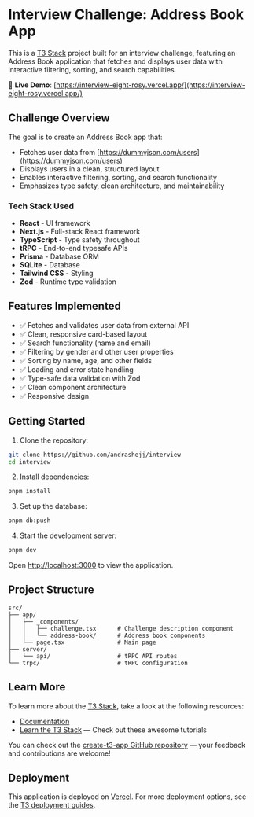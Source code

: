 # Interview Challenge: Address Book App

This is a [T3 Stack](https://create.t3.gg/) project built for an interview challenge, featuring an Address Book application that fetches and displays user data with interactive filtering, sorting, and search capabilities.

🚀 **Live Demo**: [https://interview-eight-rosy.vercel.app/](https://interview-eight-rosy.vercel.app/)

## Challenge Overview

The goal is to create an Address Book app that:

- Fetches user data from [https://dummyjson.com/users](https://dummyjson.com/users)
- Displays users in a clean, structured layout
- Enables interactive filtering, sorting, and search functionality
- Emphasizes type safety, clean architecture, and maintainability

### Tech Stack Used

- **React** - UI framework
- **Next.js** - Full-stack React framework
- **TypeScript** - Type safety throughout
- **tRPC** - End-to-end typesafe APIs
- **Prisma** - Database ORM
- **SQLite** - Database
- **Tailwind CSS** - Styling
- **Zod** - Runtime type validation

## Features Implemented

- ✅ Fetches and validates user data from external API
- ✅ Clean, responsive card-based layout
- ✅ Search functionality (name and email)
- ✅ Filtering by gender and other user properties
- ✅ Sorting by name, age, and other fields
- ✅ Loading and error state handling
- ✅ Type-safe data validation with Zod
- ✅ Clean component architecture
- ✅ Responsive design

## Getting Started

1. Clone the repository:

```bash
git clone https://github.com/andrashejj/interview
cd interview
```

2. Install dependencies:

```bash
pnpm install
```

3. Set up the database:

```bash
pnpm db:push
```

4. Start the development server:

```bash
pnpm dev
```

Open [http://localhost:3000](http://localhost:3000) to view the application.

## Project Structure

```text
src/
├── app/
│   ├── _components/
│   │   ├── challenge.tsx      # Challenge description component
│   │   └── address-book/      # Address book components
│   └── page.tsx               # Main page
├── server/
│   └── api/                   # tRPC API routes
└── trpc/                      # tRPC configuration
```

## Learn More

To learn more about the [T3 Stack](https://create.t3.gg/), take a look at the following resources:

- [Documentation](https://create.t3.gg/)
- [Learn the T3 Stack](https://create.t3.gg/en/faq#what-learning-resources-are-currently-available) — Check out these awesome tutorials

You can check out the [create-t3-app GitHub repository](https://github.com/t3-oss/create-t3-app) — your feedback and contributions are welcome!

## Deployment

This application is deployed on [Vercel](https://vercel.com/). For more deployment options, see the [T3 deployment guides](https://create.t3.gg/en/deployment/vercel).
